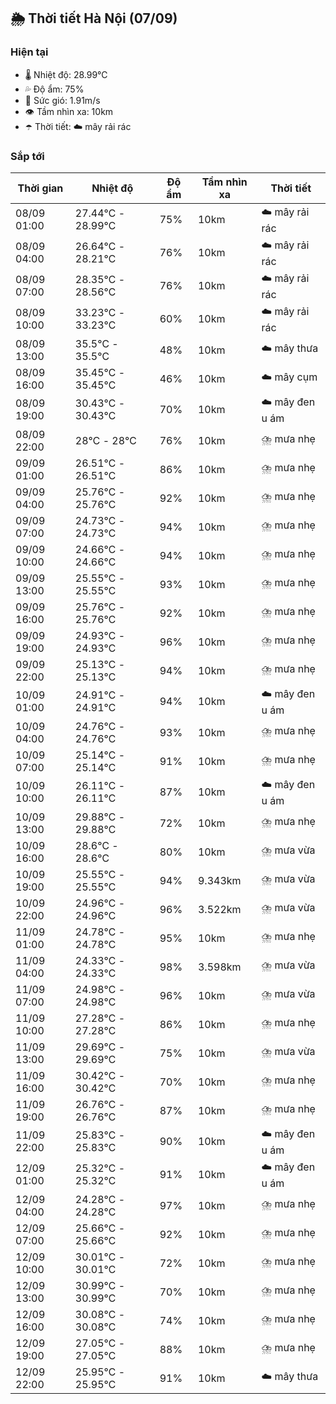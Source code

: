 ## 🌦️ Thời tiết Hà Nội (07/09)

### Hiện tại

- 🌡️ Nhiệt độ: 28.99℃
- 💦 Độ ẩm: 75%
- 💨 Sức gió: 1.91m/s
- 👁️ Tầm nhìn xa: 10km
- ☂️ Thời tiết: ☁️ mây rải rác

### Sắp tới

| Thời gian | Nhiệt độ | Độ ẩm | Tầm nhìn xa | Thời tiết |
| --- | --- | --- | --- | --- |
| 08/09 01:00 | 27.44℃ - 28.99℃ | 75% | 10km | ☁️ mây rải rác |
| 08/09 04:00 | 26.64℃ - 28.21℃ | 76% | 10km | ☁️ mây rải rác |
| 08/09 07:00 | 28.35℃ - 28.56℃ | 76% | 10km | ☁️ mây rải rác |
| 08/09 10:00 | 33.23℃ - 33.23℃ | 60% | 10km | ☁️ mây rải rác |
| 08/09 13:00 | 35.5℃ - 35.5℃ | 48% | 10km | ☁️ mây thưa |
| 08/09 16:00 | 35.45℃ - 35.45℃ | 46% | 10km | ☁️ mây cụm |
| 08/09 19:00 | 30.43℃ - 30.43℃ | 70% | 10km | ☁️ mây đen u ám |
| 08/09 22:00 | 28℃ - 28℃ | 76% | 10km | ⛈️ mưa nhẹ |
| 09/09 01:00 | 26.51℃ - 26.51℃ | 86% | 10km | ⛈️ mưa nhẹ |
| 09/09 04:00 | 25.76℃ - 25.76℃ | 92% | 10km | ⛈️ mưa nhẹ |
| 09/09 07:00 | 24.73℃ - 24.73℃ | 94% | 10km | ⛈️ mưa nhẹ |
| 09/09 10:00 | 24.66℃ - 24.66℃ | 94% | 10km | ⛈️ mưa nhẹ |
| 09/09 13:00 | 25.55℃ - 25.55℃ | 93% | 10km | ⛈️ mưa nhẹ |
| 09/09 16:00 | 25.76℃ - 25.76℃ | 92% | 10km | ⛈️ mưa nhẹ |
| 09/09 19:00 | 24.93℃ - 24.93℃ | 96% | 10km | ⛈️ mưa nhẹ |
| 09/09 22:00 | 25.13℃ - 25.13℃ | 94% | 10km | ⛈️ mưa nhẹ |
| 10/09 01:00 | 24.91℃ - 24.91℃ | 94% | 10km | ☁️ mây đen u ám |
| 10/09 04:00 | 24.76℃ - 24.76℃ | 93% | 10km | ⛈️ mưa nhẹ |
| 10/09 07:00 | 25.14℃ - 25.14℃ | 91% | 10km | ⛈️ mưa nhẹ |
| 10/09 10:00 | 26.11℃ - 26.11℃ | 87% | 10km | ☁️ mây đen u ám |
| 10/09 13:00 | 29.88℃ - 29.88℃ | 72% | 10km | ⛈️ mưa nhẹ |
| 10/09 16:00 | 28.6℃ - 28.6℃ | 80% | 10km | ⛈️ mưa vừa |
| 10/09 19:00 | 25.55℃ - 25.55℃ | 94% | 9.343km | ⛈️ mưa vừa |
| 10/09 22:00 | 24.96℃ - 24.96℃ | 96% | 3.522km | ⛈️ mưa vừa |
| 11/09 01:00 | 24.78℃ - 24.78℃ | 95% | 10km | ⛈️ mưa nhẹ |
| 11/09 04:00 | 24.33℃ - 24.33℃ | 98% | 3.598km | ⛈️ mưa vừa |
| 11/09 07:00 | 24.98℃ - 24.98℃ | 96% | 10km | ⛈️ mưa vừa |
| 11/09 10:00 | 27.28℃ - 27.28℃ | 86% | 10km | ⛈️ mưa nhẹ |
| 11/09 13:00 | 29.69℃ - 29.69℃ | 75% | 10km | ⛈️ mưa vừa |
| 11/09 16:00 | 30.42℃ - 30.42℃ | 70% | 10km | ⛈️ mưa nhẹ |
| 11/09 19:00 | 26.76℃ - 26.76℃ | 87% | 10km | ⛈️ mưa nhẹ |
| 11/09 22:00 | 25.83℃ - 25.83℃ | 90% | 10km | ☁️ mây đen u ám |
| 12/09 01:00 | 25.32℃ - 25.32℃ | 91% | 10km | ☁️ mây đen u ám |
| 12/09 04:00 | 24.28℃ - 24.28℃ | 97% | 10km | ⛈️ mưa nhẹ |
| 12/09 07:00 | 25.66℃ - 25.66℃ | 92% | 10km | ⛈️ mưa nhẹ |
| 12/09 10:00 | 30.01℃ - 30.01℃ | 72% | 10km | ⛈️ mưa nhẹ |
| 12/09 13:00 | 30.99℃ - 30.99℃ | 70% | 10km | ⛈️ mưa nhẹ |
| 12/09 16:00 | 30.08℃ - 30.08℃ | 74% | 10km | ⛈️ mưa nhẹ |
| 12/09 19:00 | 27.05℃ - 27.05℃ | 88% | 10km | ⛈️ mưa nhẹ |
| 12/09 22:00 | 25.95℃ - 25.95℃ | 91% | 10km | ☁️ mây thưa |
